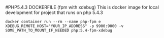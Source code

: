 #PHP5.4.3 DOCKERFILE (fpm with xdebug)
This is docker image for local development for project that runs on php 5.4.3

    docker container run --rm --name php-fpm e XDEBUG_REMOTE_HOST="YOUR_IP_ADDRESS" -p 9900:9000 -v SOME_PATH_TO_MOUNT_IF_NEEDED php:5.4-fpm-xdebug